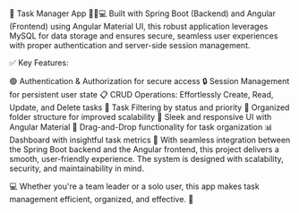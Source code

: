 📝 Task Manager App 🚀🔥💻
Built with Spring Boot (Backend) and Angular (Frontend) using Angular Material UI, this robust application leverages MySQL for data storage and ensures secure, seamless user experiences with proper authentication and server-side session management.

✅ Key Features:

🟢 Authentication & Authorization for secure access
🔒 Session Management for persistent user state
📋 CRUD Operations: Effortlessly Create, Read, Update, and Delete tasks
🎯 Task Filtering by status and priority
📂 Organized folder structure for improved scalability
💅 Sleek and responsive UI with Angular Material
📆 Drag-and-Drop functionality for task organization
📊 Dashboard with insightful task metrics
🔗 With seamless integration between the Spring Boot backend and the Angular frontend, this project delivers a smooth, user-friendly experience. The system is designed with scalability, security, and maintainability in mind.

💻 Whether you're a team leader or a solo user, this app makes task management efficient, organized, and effective. 🚀

